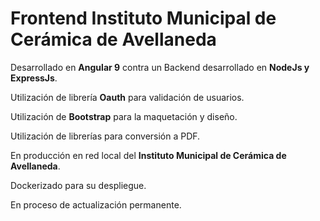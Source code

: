 # Frontend Instituto Municipal de Cerámica de Avellaneda

Desarrollado en <b>Angular 9</b> contra un Backend desarrollado en <b>NodeJs y ExpressJs</b>.

Utilización de librería <b>Oauth</b> para validación de usuarios.

Utilización de <b>Bootstrap</b> para la maquetación y diseño.

Utilización de librerías para conversión a PDF.

En producción en red local del <b>Instituto Municipal de Cerámica de Avellaneda</b>.

Dockerizado para su despliegue.

En proceso de actualización permanente.

